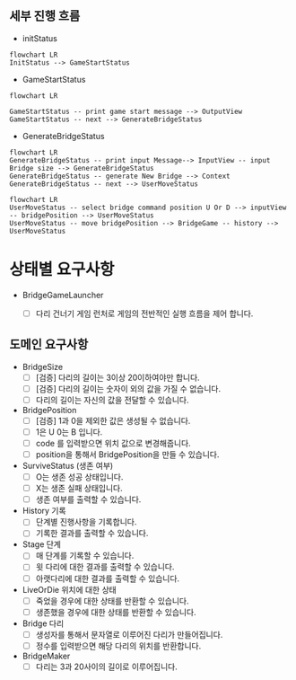 ## 세부 진행 흐름
- initStatus
```mermaid
flowchart LR 
InitStatus --> GameStartStatus
```

- GameStartStatus

```mermaid
flowchart LR

GameStartStatus -- print game start message --> OutputView
GameStartStatus -- next --> GenerateBridgeStatus
```

- GenerateBridgeStatus

```mermaid
flowchart LR
GenerateBridgeStatus -- print input Message--> InputView -- input Bridge size --> GenerateBridgeStatus
GenerateBridgeStatus -- generate New Bridge --> Context
GenerateBridgeStatus -- next --> UserMoveStatus
```

```mermaid
flowchart LR
UserMoveStatus -- select bridge command position U Or D --> inputView -- bridgePosition --> UserMoveStatus 
UserMoveStatus -- move bridgePosition --> BridgeGame -- history --> UserMoveStatus
```
# 상태별 요구사항
- BridgeGameLauncher
  - [ ] 다리 건너기 게임 런처로 게임의 전반적인 실행 흐름을 제어 합니다.
 

## 도메인 요구사항

- BridgeSize
    - [ ] [검증] 다리의 길이는 3이상 20이하여야만 합니다.
    - [ ] [검증] 다리의 길이는 숫자이 외의 값을 가질 수 없습니다.
    - [ ] 다리의 길이는 자신의 값을 전달할 수 있습니다.
- BridgePosition
    - [ ] [검증] 1과 0을 제외한 값은 생성될 수 없습니다.
    - [ ] 1은 U 0는 B 입니다.
    - [ ] code 를 입력받으면 위치 값으로 변경해줍니다.
    - [ ] position을 통해서 BridgePosition을 만들 수 있습니다.
- SurviveStatus (생존 여부)
    - [ ] O는 생존 성공 상태입니다.
    - [ ] X는 생존 실패 상태입니다.
    - [ ] 생존 여부를 출력할 수 있습니다.
- History 기록
    - [ ] 단계별 진행사항을 기록합니다.
    - [ ] 기록한 결과를 출력할 수 있습니다.
- Stage 단계
    - [ ] 매 단계를 기록할 수 있습니다.
    - [ ] 윗 다리에 대한 결과를 출력할 수 있습니다.
    - [ ] 아랫다리에 대한 결과를 출력할 수 있습니다.
- LiveOrDie 위치에 대한 상태
    - [ ] 죽었을 경우에 대한 상태를 반환할 수 있습니다.
    - [ ] 생존했을 경우에 대한 상태를 반환할 수 있습니다.
- Bridge 다리
    - [ ] 생성자를 통해서 문자열로 이루어진 다리가 만들어집니다.
    - [ ] 정수를 입력받으면 해당 다리의 위치를 반환합니다.
- BridgeMaker
    - [ ] 다리는 3과 20사이의 길이로 이루어집니다.
#
